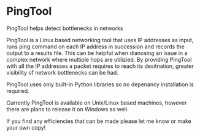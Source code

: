 # PingTool
PingTool helps detect bottlenecks in networks

PingTool is a Linux based networking tool that uses IP addresses as input, runs ping command on each IP address in succession and records the output to a results file.
This can be helpful when dianosing an issue in a complex network where multiple hops are utilizied. By providing PingTool with all the IP addresses a packet
requires to reach its desitnation, greater visibility of network bottlenecks can be had.

PingTool uses only built-in Python libraries so no depenancy installation is required.

Currently PingTool is available on Unix/Linux based machines, however there are plans to release it on Windows as well.

If you find any efficiencies that can be made please let me know or make your own copy!

